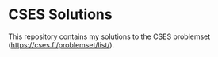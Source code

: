 # CSES Solutions

This repository contains my solutions to the CSES problemset (https://cses.fi/problemset/list/).
